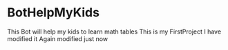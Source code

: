 # BotHelpMyKids
This Bot will help my kids to learn math tables
This is my FirstProject
I have modified it
Again modified just now
